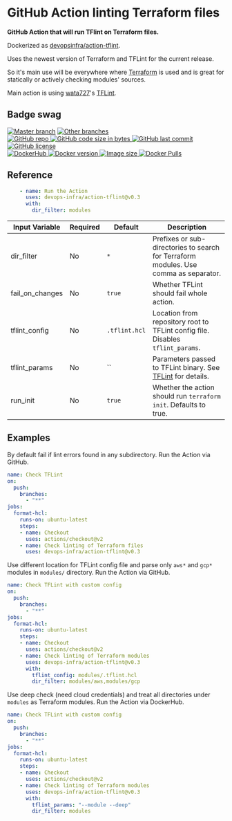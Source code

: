 # GitHub Action linting Terraform files

**GitHub Action that will run TFlint on Terraform files.**

Dockerized as [devopsinfra/action-tflint](https://hub.docker.com/repository/docker/devopsinfra/action-tflint).

Uses the newest version of Terraform and TFLint for the current release.

So it's main use will be everywhere where [Terraform](https://github.com/hashicorp/terraform) is used and is great for statically or actively checking modules' sources.

Main action is using [wata727](https://github.com/wata727)'s [TFLint](https://github.com/terraform-linters/tflint).


## Badge swag
[![Master branch](https://github.com/devops-infra/action-tflint/workflows/Master%20branch/badge.svg)](https://github.com/devops-infra/action-tflint/actions?query=workflow%3A%22Master+branch%22)
[![Other branches](https://github.com/devops-infra/action-tflint/workflows/Other%20branches/badge.svg)](https://github.com/devops-infra/action-tflint/actions?query=workflow%3A%22Other+branches%22)
<br>
[
![GitHub repo](https://img.shields.io/badge/GitHub-devops--infra%2Faction--tflint-blueviolet.svg?style=plastic&logo=github)
![GitHub code size in bytes](https://img.shields.io/github/languages/code-size/devops-infra/action-tflint?color=blueviolet&label=Code%20size&style=plastic&logo=github)
![GitHub last commit](https://img.shields.io/github/last-commit/devops-infra/action-tflint?color=blueviolet&logo=github&style=plastic&label=Last%20commit)
![GitHub license](https://img.shields.io/github/license/devops-infra/action-tflint?color=blueviolet&logo=github&style=plastic&label=License)
](https://github.com/devops-infra/action-tflint "shields.io")
<br>
[
![DockerHub](https://img.shields.io/badge/DockerHub-devopsinfra%2Faction--tflint-blue.svg?style=plastic&logo=docker)
![Docker version](https://img.shields.io/docker/v/devopsinfra/action-tflint?color=blue&label=Version&logo=docker&style=plastic)
![Image size](https://img.shields.io/docker/image-size/devopsinfra/action-tflint/latest?label=Image%20size&style=plastic&logo=docker)
![Docker Pulls](https://img.shields.io/docker/pulls/devopsinfra/action-tflint?color=blue&label=Pulls&logo=docker&style=plastic)
](https://hub.docker.com/r/devopsinfra/action-tflint "shields.io")


## Reference

```yaml
    - name: Run the Action
      uses: devops-infra/action-tflint@v0.3
      with:
        dir_filter: modules
```

| Input Variable  | Required | Default       | Description                                                                                                |
| --------------- | -------- | ------------- | ---------------------------------------------------------------------------------------------------------- |
| dir_filter      | No       | `*`           | Prefixes or sub-directories to search for Terraform modules. Use comma as separator.                       |
| fail_on_changes | No       | `true`        | Whether TFLint should fail whole action.                                                                   |
| tflint_config   | No       | `.tflint.hcl` | Location from repository root to TFLint config file. Disables `tflint_params`.                             |
| tflint_params   | No       | ``            | Parameters passed to TFLint binary. See [TFLint](https://github.com/terraform-linters/tflint) for details. |
| run_init        | No       | `true`        | Whether the action should run `terraform init`. Defaults to true.                                          |

## Examples

By default fail if lint errors found in any subdirectory. Run the Action via GitHub.
```yaml
name: Check TFLint
on:
  push:
    branches:
      - "**"
jobs:
  format-hcl:
    runs-on: ubuntu-latest
    steps:
    - name: Checkout
      uses: actions/checkout@v2
    - name: Check linting of Terraform files
      uses: devops-infra/action-tflint@v0.3
```

Use different location for TFLint config file and parse only `aws*` and `gcp*` modules in `modules/` directory. Run the Action via GitHub.
```yaml
name: Check TFLint with custom config
on:
  push:
    branches:
      - "**"
jobs:
  format-hcl:
    runs-on: ubuntu-latest
    steps:
    - name: Checkout
      uses: actions/checkout@v2
    - name: Check linting of Terraform modules
      uses: devops-infra/action-tflint@v0.3
      with:
        tflint_config: modules/.tflint.hcl
        dir_filter: modules/aws,modules/gcp
```

Use deep check (need cloud credentials) and treat all directories under `modules` as Terraform modules. Run the Action via DockerHub.
```yaml
name: Check TFLint with custom config
on:
  push:
    branches:
      - "**"
jobs:
  format-hcl:
    runs-on: ubuntu-latest
    steps:
    - name: Checkout
      uses: actions/checkout@v2
    - name: Check linting of Terraform modules
      uses: devops-infra/action-tflint@v0.3
      with:
        tflint_params: "--module --deep"
        dir_filter: modules
```
